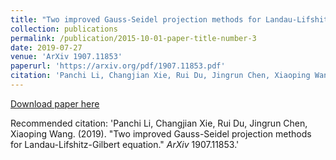 ```yaml
---
title: "Two improved Gauss-Seidel projection methods for Landau-Lifshitz-Gilbert equation"
collection: publications
permalink: /publication/2015-10-01-paper-title-number-3
date: 2019-07-27
venue: 'ArXiv 1907.11853'
paperurl: 'https://arxiv.org/pdf/1907.11853.pdf'
citation: 'Panchi Li, Changjian Xie, Rui Du, Jingrun Chen, Xiaoping Wang. (2019). &quot;Two improved Gauss-Seidel projection methods for Landau-Lifshitz-Gilbert equation.&quot; <i>ArXiv </i>1907.11853.'
---
```


[Download paper here](https://arxiv.org/pdf/1907.11853.pdf)

Recommended citation: 'Panchi Li, Changjian Xie, Rui Du, Jingrun Chen, Xiaoping Wang. (2019). &quot;Two improved Gauss-Seidel projection methods for Landau-Lifshitz-Gilbert equation.&quot; <i>ArXiv </i>1907.11853.'